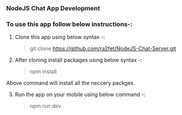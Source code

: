 ### NodeJS Chat App Development


### To use this app follow below instructions-:

1. Clone this app using below syntax -:

   > git clone https://github.com/ra2fet/NodeJS-Chat-Server.git

2. After cloning install packages using below syntax -:
   > npm install

Above command will install all the neccery packges.

3. Run the app on your mobile using below command -:
   > npm run dev
